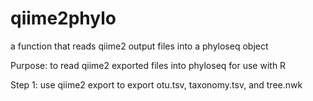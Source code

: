 # qiime2phylo
a function that reads qiime2 output files into a phyloseq object

Purpose: to read qiime2 exported files into phyloseq for use with R

Step 1: use qiime2 export to export otu.tsv, taxonomy.tsv, and tree.nwk 
